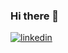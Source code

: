 ### Hi there 👋

[![linkedin](https://img.shields.io/badge/Linkedin-000000?style=for-the-badge&logo=Linkedin&logoColor=white)]([](https://www.linkedin.com/in/omerozerf/))


<!--
**omerozerf/omerozerf** is a ✨ _special_ ✨ repository because its `README.md` (this file) appears on your GitHub profile.

Here are some ideas to get you started:

- 🔭 I’m currently working on ...
- 🌱 I’m currently learning ...
- 👯 I’m looking to collaborate on ...
- 🤔 I’m looking for help with ...
- 💬 Ask me about ...
- 📫 How to reach me: ...
- 😄 Pronouns: ...
- ⚡ Fun fact: ...
-->
